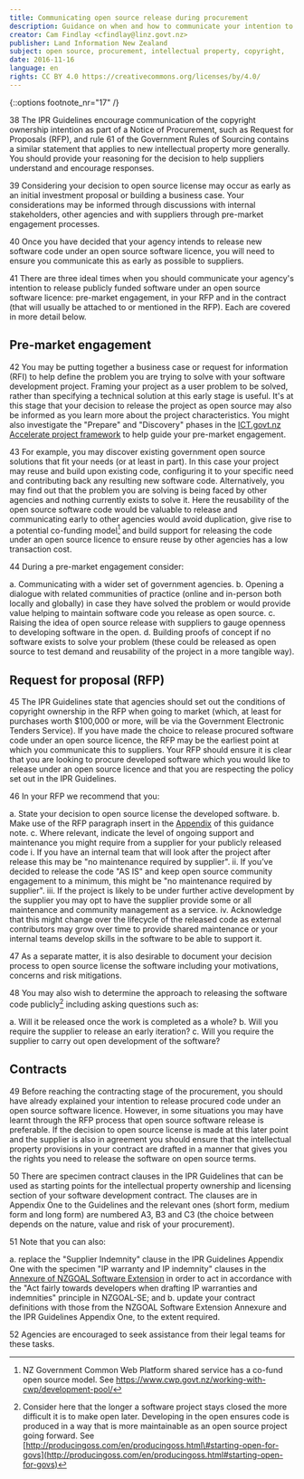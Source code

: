 ```yaml
---
title: Communicating open source release during procurement
description: Guidance on when and how to communicate your intention to open source a government software procurement.
creator: Cam Findlay <cfindlay@linz.govt.nz>
publisher: Land Information New Zealand
subject: open source, procurement, intellectual property, copyright,
date: 2016-11-16
language: en
rights: CC BY 4.0 https://creativecommons.org/licenses/by/4.0/
---
```

{::options footnote_nr="17" /}

38 The IPR Guidelines encourage communication of the copyright ownership
intention as part of a Notice of Procurement, such as Request for
Proposals (RFP), and rule 61 of the Government Rules of Sourcing
contains a similar statement that applies to new intellectual property
more generally. You should provide your reasoning for the decision to
help suppliers understand and encourage responses.

39 Considering your decision to open source license may occur as early as
an initial investment proposal or building a business case. Your
considerations may be informed through discussions with internal
stakeholders, other agencies and with suppliers through pre-market
engagement processes.

40 Once you have decided that your agency intends to release new software
code under an open source software licence, you will need to ensure you
communicate this as early as possible to suppliers.

41 There are three ideal times when you should communicate your agency's
intention to release publicly funded software under an open source
software licence: pre-market engagement, in your RFP and in the contract
(that will usually be attached to or mentioned in the RFP). Each are
covered in more detail below.

## Pre-market engagement
42 You may be putting together a business case or
request for information (RFI) to help define the problem you are trying
to solve with your software development project. Framing your project as
a user problem to be solved, rather than specifying a technical solution
at this early stage is useful. It's at this stage that your decision to
release the project as open source may also be informed as you learn
more about the project characteristics. You might also investigate the
"Prepare" and "Discovery" phases in the [ICT.govt.nz Accelerate project
framework](https://www.ict.govt.nz/guidance-and-resources/accelerate/)
to help guide your pre-market engagement.

43 For example, you may discover existing government open source solutions
that fit your needs (or at least in part). In this case your project may
reuse and build upon existing code, configuring it to your specific need
and contributing back any resulting new software code. Alternatively,
you may find out that the problem you are solving is being faced by
other agencies and nothing currently exists to solve it. Here the
reusability of the open source software code would be valuable to
release and communicating early to other agencies would avoid
duplication, give rise to a potential co-funding model[^17] and build
support for releasing the code under an open source licence to ensure
reuse by other agencies has a low transaction cost.

44 During a pre-market engagement consider:

 a. Communicating with a wider set of government agencies.
 b. Opening a dialogue with related communities of practice (online and
    in-person both locally and globally) in case they have solved the
    problem or would provide value helping to maintain software code you
    release as open source.
 c. Raising the idea of open source release with suppliers to gauge
    openness to developing software in the open.
 d. Building proofs of concept if no software exists to solve your
    problem (these could be released as open source to test demand and
    reusability of the project in a more tangible way).

## Request for proposal (RFP)
45 The IPR Guidelines state that agencies should set out the conditions of
copyright ownership in the RFP when going to market (which, at least for
purchases worth \$100,000 or more, will be via the Government Electronic
Tenders Service). If you have made the choice to release procured
software code under an open source licence, the RFP may be the earliest
point at which you communicate this to suppliers. Your RFP should ensure
it is clear that you are looking to procure developed software which you
would like to release under an open source licence and that you are
respecting the policy set out in the IPR Guidelines.

46 In your RFP we recommend that you:

 a. State your decision to open source license the developed software.
 b. Make use of the RFP paragraph insert in the
    [Appendix](appendix) of this guidance note.
 c. Where relevant, indicate the level of ongoing support and
    maintenance you might require from a supplier for your publicly
    released code
    i. If you have an internal team that will look after the project
        after release this may be "no maintenance required by supplier".
    ii. If you’ve decided to release the code "AS IS" and keep open
        source community engagement to a minimum, this might be "no
        maintenance required by supplier".
    iii. If the project is likely to be under further active development
        by the supplier you may opt to have the supplier provide some or
        all maintenance and community management as a service.
    iv. Acknowledge that this might change over the lifecycle of the
        released code as external contributors may grow over time to
        provide shared maintenance or your internal teams develop skills
        in the software to be able to support it.

47 As a separate matter, it is also desirable to document your decision
process to open source license the software including your motivations,
concerns and risk mitigations.

48 You may also wish to determine the
approach to releasing the software code publicly[^18] including asking
questions such as:

 a. Will it be released once the work is completed as a whole?
 b. Will you require the supplier to release an early iteration?
 c. Will you require the supplier to carry out open development of the
    software?

## Contracts
49 Before reaching the contracting stage of the procurement, you should
have already explained your intention to release procured code under an
open source software licence. However, in some situations you may have
learnt through the RFP process that open source software release is
preferable. If the decision to open source license is made at this later
point and the supplier is also in agreement you should ensure that the
intellectual property provisions in your contract are drafted in a
manner that gives you the rights you need to release the software on
open source terms.

50 There are specimen contract clauses in the IPR Guidelines that can be
used as starting points for the intellectual property ownership and
licensing section of your software development contract. The clauses are
in Appendix One to the Guidelines and the relevant ones (short form,
medium form and long form) are numbered A3, B3 and C3 (the choice
between depends on the nature, value and risk of your procurement).

51 Note that you can also:

 a. replace the "Supplier Indemnity" clause in the IPR Guidelines Appendix One with the specimen "IP warranty and IP indemnity" clauses in the [Annexure of NZGOAL Software    Extension](https://www.ict.govt.nz/guidance-and-resources/open-government/new-zealand-government-open-access-and-licensing-nzgoal-framework/nzgoal-se/annexure-specimen-ip-warranty-and-ip-indemnity-clauses/) in order to act in accordance with the "Act fairly towards developers when drafting IP warranties and indemnities" principle in NZGOAL-SE; and
 b. update your contract definitions with those from the NZGOAL Software Extension Annexure and the IPR Guidelines Appendix One, to the extent required.

52 Agencies are encouraged to seek assistance from their legal teams for these tasks.

[^17]: NZ Government Common Web Platform shared service has a co-fund
    open source model. See https://www.cwp.govt.nz/working-with-cwp/development-pool/

[^18]: Consider here that the longer a software project stays closed the
    more difficult it is to make open later. Developing in the open
    ensures code is produced in a way that is more maintainable as an
    open source project going forward. See
    [http://producingoss.com/en/producingoss.html\#starting-open-for-govs](http://producingoss.com/en/producingoss.html#starting-open-for-govs)
